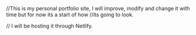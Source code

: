 //This is my personal portfolio site, I will improve, modify and change it with time but for now its a start of how //its going to look.

// I will be hosting it through Netlify.